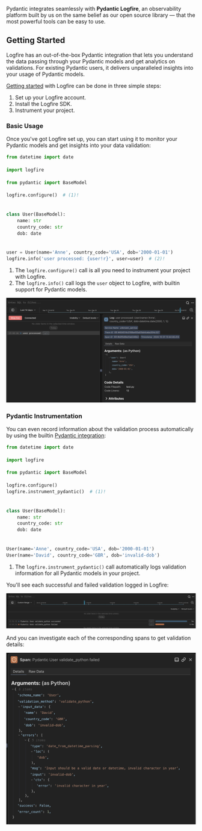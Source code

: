 Pydantic integrates seamlessly with **Pydantic Logfire**, an observability platform built by us on the same belief as our open source library — that the most powerful tools can be easy to use.

## Getting Started

Logfire has an out-of-the-box Pydantic integration that lets you understand the data passing through your Pydantic models and get analytics on validations. For existing Pydantic users, it delivers unparalleled insights into your usage of Pydantic models.

[Getting started](https://logfire.pydantic.dev/docs/) with Logfire can be done in three simple steps:

1. Set up your Logfire account.
2. Install the Logfire SDK.
3. Instrument your project.

### Basic Usage

Once you've got Logfire set up, you can start using it to monitor your Pydantic models and get insights into your data validation:

```py test="skip"
from datetime import date

import logfire

from pydantic import BaseModel

logfire.configure()  # (1)!


class User(BaseModel):
    name: str
    country_code: str
    dob: date


user = User(name='Anne', country_code='USA', dob='2000-01-01')
logfire.info('user processed: {user!r}', user=user)  # (2)!
```

1. The `logfire.configure()` call is all you need to instrument your project with Logfire.
2. The `logfire.info()` call logs the `user` object to Logfire, with builtin support for Pydantic models.

![basic pydantic logfire usage](../img/basic_logfire.png)

### Pydantic Instrumentation

You can even record information about the validation process automatically by
using the builtin [Pydantic integration](https://logfire.pydantic.dev/docs/why-logfire/pydantic/):

```py test="skip"
from datetime import date

import logfire

from pydantic import BaseModel

logfire.configure()
logfire.instrument_pydantic()  # (1)!


class User(BaseModel):
    name: str
    country_code: str
    dob: date


User(name='Anne', country_code='USA', dob='2000-01-01')
User(name='David', country_code='GBR', dob='invalid-dob')
```

1. The `logfire.instrument_pydantic()` call automatically logs validation information for all Pydantic models in your project.

You'll see each successful and failed validation logged in Logfire:

![logfire instrumentation](../img/logfire_instrument.png)

And you can investigate each of the corresponding spans to get validation details:

![logfire span details](../img/logfire_span.png)

<!-- TODO: add examples re tracing performance issues - what kind of example do we want to use? -->
